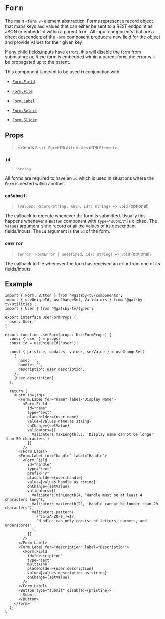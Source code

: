 # `Form`

The main `<form />` element abstraction. Forms represent a record object that
maps keys and values that can either be sent to a REST endpoint as JSON or
embedded within a parent form. All input components that are a direct descendent
of the `Form` component produce a new field for the object and provide values
for their given key.

If any child fields/inputs have errors, this will disable the form from
submitting; or, if the form is embedded within a parent form, the error will be
propagated up to the parent.

This component is meant to be used in conjunction with

- [`Form.Field`](./components/Field/README.md)

- [`Form.File`](./components/File/README.md)

- [`Form.Label`](./components/Label/README.md)

- [`Form.Select`](./components/Select/README.md)

- [`Form.Slider`](./components/Slider/README.md)

## Props
> Extends `React.FormHTMLAttributes<HTMLElement>`

### `id`
> `string`

All forms are required to have an `id` which is used in situations where the
`Form` is nested within another.

### `onSubmit`
> `(values: Record<string, any>, id?: string) => void` (optional)

The callback to execute whenever the form is submitted. Usually this happens
whenever a `Button` component with `type="submit"` is clicked. The `values`
argument is the record of all the values of its descendant fields/inputs. The
`id` argument is the `id` of the form.

### `onError`
> `(error: FormError | undefined, id?: string) => void` (optional)

The callback to fire whenever the form has received an error from one of its
fields/inputs.

## Example

```tsx
import { Form, Button } from '@gatsby-tv/components';
import { useUniqueId, useChangeSet, Validators } from '@gatsby-tv/utilities';
import { User } from '@gatsby-tv/types';

export interface UserFormProps {
  user: User;
}

export function UserForm(props: UserFormProps) {
  const { user } = props;
  const id = useUniqueId('user');

  const { pristine, updates, values, serValue } = useChangeSet(
    {
      name: '',
      handle: '',
      description: user.description,
    },
    [user.description]
  );

  return (
    <Form id={id}>
      <Form.Label for="name" label="Display Name">
        <Form.Field
          id="name"
          type="text"
          placeholder={user.name}
          value={values.name as string}
          onChange={setValue}
          validators={[
            Validators.maxLength(50, 'Display name cannot be longer than 50 characters')
          ]}
        />
      </Form.Label>
      <Form.Label for="handle" label="Handle">
        <Form.Field
          id="handle"
          type="text"
          prefix="@"
          placeholder={user.handle}
          value={values.handle as string}
          onChange={setValue}
          validators={[
            Validators.minLength(4, 'Handle must be at least 4 characters long'),
            Validators.maxLength(20, 'Handle cannot be longer than 20 characters'),
            Validators.pattern(
              /^[a-zA-Z0-9_]+$/,
              'Handles can only consist of letters, numbers, and underscores'
            ),
          ]}
        />
      </Form.Label>
      <Form.Label for="description" label="Description">
        <Form.Field
          id="description"
          type="text"
          multiline
          placeholder={user.description}
          value={values.description as string}
          onChange={setValue}
        />
      </Form.Label>
      <Button type="submit" disabled={pristine}>
        Submit
      </Button>
    </Form>
  );
}
```
